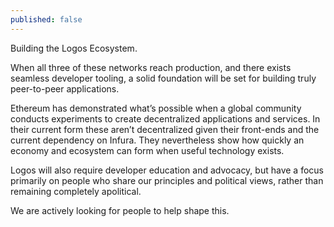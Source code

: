 ```yaml
---
published: false
---
```

Building the Logos Ecosystem.

When all three of these networks reach production, and there exists seamless developer tooling, a solid foundation will be set for building truly peer-to-peer applications.

Ethereum has demonstrated what’s possible when a global community conducts experiments to create decentralized applications and services. In their current form these aren’t decentralized given their front-ends and the current dependency on Infura. They nevertheless show how quickly an economy and ecosystem can form when useful technology exists.

Logos will also require developer education and advocacy, but have a focus primarily on people who share our principles and political views, rather than remaining completely apolitical. 

We are actively looking for people to help shape this.

